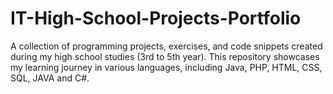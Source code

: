 # IT-High-School-Projects-Portfolio
A collection of programming projects, exercises, and code snippets created during my high school studies (3rd to 5th year). This repository showcases my learning journey in various languages, including Java, PHP, HTML, CSS, SQL, JAVA and C#.
